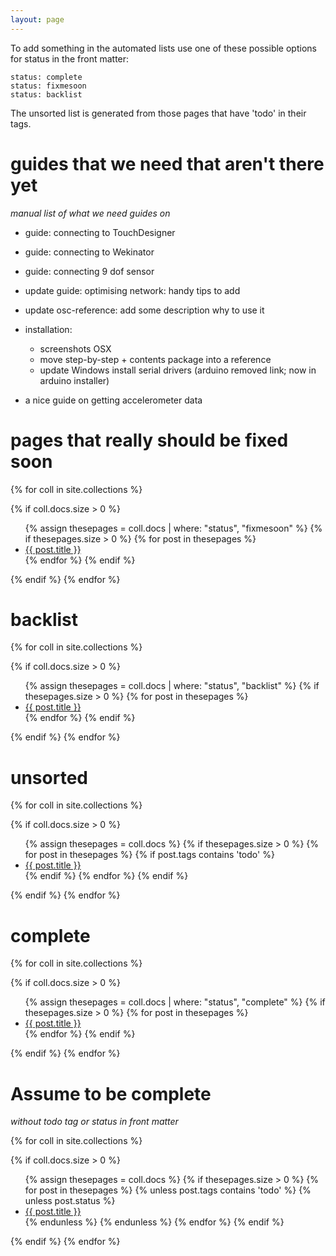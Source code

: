 ```yaml
---
layout: page
---
```


To add something in the automated lists use one of these possible options for status in the front matter:

```
status: complete
status: fixmesoon
status: backlist
```

The unsorted list is generated from those pages that have 'todo' in their tags.


# guides that we need that aren't there yet

*manual list of what we need guides on*

- guide: connecting to TouchDesigner
- guide: connecting to Wekinator
- guide: connecting 9 dof sensor

- update guide: optimising network: handy tips to add

- update osc-reference: add some description why to use it

- installation:
    - screenshots OSX
    - move step-by-step + contents package into a reference
    - update Windows install serial drivers (arduino removed link; now in arduino installer)

- a nice guide on getting accelerometer data

# pages that really should be fixed soon

{% for coll in site.collections %}

{% if coll.docs.size > 0 %}
<ul>
{% assign thesepages = coll.docs | where: "status", "fixmesoon" %}
{% if thesepages.size > 0 %}
    {% for post in thesepages %}
<li><a href="{{post.url}}">{{ post.title }}</a></li>
    {% endfor %}
{% endif %}
</ul>    
{% endif %}
{% endfor %}

# backlist

{% for coll in site.collections %}

{% if coll.docs.size > 0 %}
<ul>
{% assign thesepages = coll.docs | where: "status", "backlist" %}
{% if thesepages.size > 0 %}
    {% for post in thesepages %}
<li><a href="{{post.url}}">{{ post.title }}</a></li>
    {% endfor %}
{% endif %}
</ul>    
{% endif %}
{% endfor %}

# unsorted

{% for coll in site.collections %}

{% if coll.docs.size > 0 %}
<ul>
{% assign thesepages = coll.docs %}
{% if thesepages.size > 0 %}
    {% for post in thesepages %}
    {% if post.tags contains 'todo' %}
<li><a href="{{post.url}}">{{ post.title }}</a></li>
    {% endif %}
    {% endfor %}
{% endif %}
</ul>    
{% endif %}
{% endfor %}

# complete

{% for coll in site.collections %}

{% if coll.docs.size > 0 %}
<ul>
{% assign thesepages = coll.docs | where: "status", "complete" %}
{% if thesepages.size > 0 %}
    {% for post in thesepages %}
<li><a href="{{post.url}}">{{ post.title }}</a></li>
    {% endfor %}
{% endif %}
</ul>    
{% endif %}
{% endfor %}

# Assume to be complete

*without todo tag or status in front matter*

{% for coll in site.collections %}

{% if coll.docs.size > 0 %}
<ul>
{% assign thesepages = coll.docs %}
{% if thesepages.size > 0 %}
    {% for post in thesepages %}
    {% unless post.tags contains 'todo' %}    
        {% unless post.status %}
            <li><a href="{{post.url}}">{{ post.title }}</a></li>
        {% endunless %}
    {% endunless %}
    {% endfor %}
{% endif %}
</ul>    
{% endif %}
{% endfor %}
